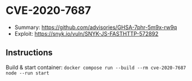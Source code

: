 # CVE-2020-7687

- Summary: https://github.com/advisories/GHSA-7phr-5m9x-rw9q
- Exploit: https://snyk.io/vuln/SNYK-JS-FASTHTTP-572892

## Instructions

Build & start container: `docker compose run --build --rm cve-2020-7687 node --run start`
